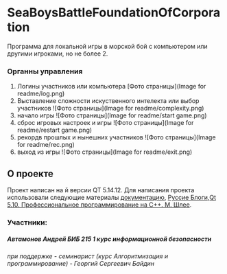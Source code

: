 # SeaBoysBattleFoundationOfCorporation
Программа для локальной игры в морской бой с компьютером или другими игроками, но не более 2.
### Органны управления
1. Логины участников или компьютера
[Фото страницы](Image for readme/log.png)
3. Выставление сложности искуственного интелекта или выбор участников
![Фото страницы](Image for readme/complexity.png)
4. начало игры
![Фото страницы](Image for readme/start game.png)
5. сброс игровых настроек и игры 
![Фото страницы](Image for readme/restart game.png)
6. рекордв прошлых и нынешних участников
![Фото страницы](Image for readme/rec.png)
7. выход из игры
![Фото страницы](Image for readme/exit.png)

## О проекте
Проект написан на й версии QT 5.14.12. Для написания проекта использовали следующие материалы [документацию](https://doc.qt.io/qt-5/gettingstarted.html),
[Руссие Блоги](https://russianblogs.com/article/9448531598/),[Qt 5.10. Профессиональное программирование на С++. М. Шлее](https://codernet.ru/books/c_plus/professionalnoe_programmirovanie_na_c_m_shlee/).

### Участники:
##### Автамонов Андрей БИБ 215 1 курс информационной безопасности
###### при поддержке - семинарист (курс Алгоритмизация и программирование) - Георгий Сергеевич Байдин
